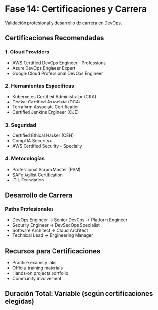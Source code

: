 # Fase 14: Certificaciones y Carrera 

Validación profesional y desarrollo de carrera en DevOps.

## Certificaciones Recomendadas

### 1. Cloud Providers
- AWS Certified DevOps Engineer - Professional
- Azure DevOps Engineer Expert
- Google Cloud Professional DevOps Engineer

### 2. Herramientas Específicas
- Kubernetes Certified Administrator (CKA)
- Docker Certified Associate (DCA)
- Terraform Associate Certification
- Certified Jenkins Engineer (CJE)

### 3. Seguridad
- Certified Ethical Hacker (CEH)
- CompTIA Security+
- AWS Certified Security - Specialty

### 4. Metodologías
- Professional Scrum Master (PSM)
- SAFe Agilist Certification
- ITIL Foundation

## Desarrollo de Carrera

### Paths Profesionales
- DevOps Engineer → Senior DevOps → Platform Engineer
- Security Engineer → DevSecOps Specialist
- Software Architect → Cloud Architect
- Technical Lead → Engineering Manager

## Recursos para Certificaciones
- Practice exams y labs
- Official training materials
- Hands-on projects portfolio
- Community involvement

## Duración Total: Variable (según certificaciones elegidas)